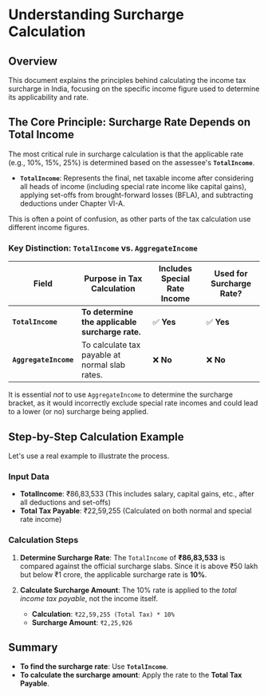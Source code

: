 # Understanding Surcharge Calculation

## Overview
This document explains the principles behind calculating the income tax surcharge in India, focusing on the specific income figure used to determine its applicability and rate.

## The Core Principle: Surcharge Rate Depends on Total Income

The most critical rule in surcharge calculation is that the applicable rate (e.g., 10%, 15%, 25%) is determined based on the assessee's **`TotalIncome`**.

- **`TotalIncome`**: Represents the final, net taxable income after considering all heads of income (including special rate income like capital gains), applying set-offs from brought-forward losses (BFLA), and subtracting deductions under Chapter VI-A.

This is often a point of confusion, as other parts of the tax calculation use different income figures.

### Key Distinction: `TotalIncome` vs. `AggregateIncome`

| Field | Purpose in Tax Calculation | Includes Special Rate Income | Used for Surcharge Rate? |
|---|---|---|---|
| **`TotalIncome`** | **To determine the applicable surcharge rate.** | ✅ **Yes** | ✅ **Yes** |
| **`AggregateIncome`** | To calculate tax payable at normal slab rates. | ❌ **No** | ❌ **No** |

It is essential *not* to use `AggregateIncome` to determine the surcharge bracket, as it would incorrectly exclude special rate incomes and could lead to a lower (or no) surcharge being applied.

## Step-by-Step Calculation Example

Let's use a real example to illustrate the process.

### Input Data
- **TotalIncome**: ₹86,83,533 (This includes salary, capital gains, etc., after all deductions and set-offs)
- **Total Tax Payable**: ₹22,59,255 (Calculated on both normal and special rate income)

### Calculation Steps

1.  **Determine Surcharge Rate**: The `TotalIncome` of **₹86,83,533** is compared against the official surcharge slabs. Since it is above ₹50 lakh but below ₹1 crore, the applicable surcharge rate is **10%**.

2.  **Calculate Surcharge Amount**: The 10% rate is applied to the *total income tax payable*, not the income itself.
    - **Calculation**: `₹22,59,255 (Total Tax) * 10%`
    - **Surcharge Amount**: `₹2,25,926`

## Summary

- **To find the surcharge rate**: Use **`TotalIncome`**.
- **To calculate the surcharge amount**: Apply the rate to the **Total Tax Payable**. 